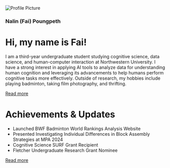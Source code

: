 <link rel="stylesheet" href="https://cdnjs.cloudflare.com/ajax/libs/font-awesome/6.5.1/css/all.min.css">


<div class="container">
    <!-- Side Column -->
    <div class="side-column">
        <div class="profile-img-wrapper">
            <img src="/images/Fai_01.jpg" alt="Profile Picture" class="profile-img">
        </div>
        <h3 class="contact-heading">Nalin (Fai) Poungpeth</h3>
        <!-- Social Icons -->
        <div class="social-icons">
            <!-- Email Icon -->
            <a href="mailto:nalinpoungpeth2026@u.northwestern.edu" target="_blank">
                <i class="fa-solid fa-envelope"></i>
            </a>
            <!-- LinkedIn Icon -->
            <a href="https://www.linkedin.com/in/fai-poungpeth" target="_blank">
                <i class="fab fa-linkedin"></i>
            </a>
            <!-- Github Icon -->
            <a href="https://github.com/Fai-Poungpeth" target="_blank">
                <i class="fab fa-github"></i>
            </a>
        </div>
    </div>
    <!-- Main Content -->
    <div class="main-content">
        <h1>Hi, my name is Fai!</h1>
        <p>
            I am a third-year undergraduate student studying cognitive science, data science, and human-computer interaction at Northwestern University. 
            I have a strong interest in applying AI tools to analyze data for understanding human cognition and leveraging its advancements to help humans perform cognitive tasks more effectively. 
            Outside of research, my hobbies include playing badminton, taking film photography, and thrifting.
        </p>
        <p style = "margin-bottom: 40px;">
            <a href="/research/">Read more</a>
        </p>
        <h1>Achievements & Updates</h1>
        <ul>
            <li>Launched BWF Badminton World Rankings Analysis Website</li>
            <li>Presented Investigating Individual Differences in Block Assembly Strategies at MPA 2024</li>
            <li>Cognitive Science SURF Grant Recipient</li>
            <li>Fletcher Undergraduate Research Grant Nominee</li>
        </ul>
        <p>
            <a href="/achievements/">Read more</a>
        </p>
    </div>
</div>